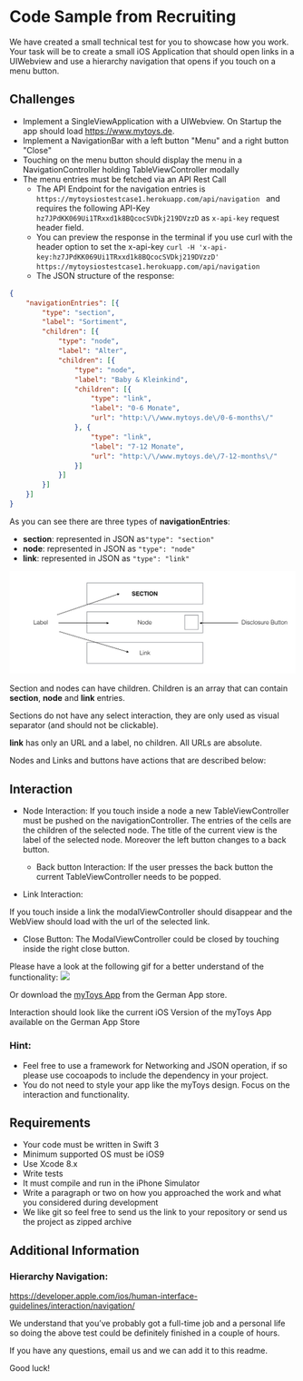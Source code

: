 # Code Sample from Recruiting

We have created a small technical test for you to showcase how you work.
Your task will be to create a small iOS Application that should open links in a UIWebview and use a hierarchy navigation that opens if you touch on a menu button.

## Challenges

- Implement a SingleViewApplication with a UIWebview. On Startup the app should load https://www.mytoys.de.
- Implement a NavigationBar with a left button "Menu" and a right button "Close"
- Touching on the menu button should display the menu in a NavigationController holding TableViewController modally
- The menu entries must be fetched via an API Rest Call
	- The API Endpoint for the navigation entries is ```https://mytoysiostestcase1.herokuapp.com/api/navigation ``` and requires the following API-Key ```hz7JPdKK069Ui1TRxxd1k8BQcocSVDkj219DVzzD``` as ```x-api-key``` request header field.
	- You can preview the response in the terminal if you use curl with the header option to set the x-api-key ``` curl -H 'x-api-key:hz7JPdKK069Ui1TRxxd1k8BQcocSVDkj219DVzzD'  https://mytoysiostestcase1.herokuapp.com/api/navigation ```
	- The JSON structure of the response:
```json
{
	"navigationEntries": [{
		"type": "section",
		"label": "Sortiment",
		"children": [{
			"type": "node",
			"label": "Alter",
			"children": [{
				"type": "node",
				"label": "Baby & Kleinkind",
				"children": [{
					"type": "link",
					"label": "0-6 Monate",
					"url": "http:\/\/www.mytoys.de\/0-6-months\/"
				}, {
					"type": "link",
					"label": "7-12 Monate",
					"url": "http:\/\/www.mytoys.de\/7-12-months\/"
				}]
			}]
		}]
	}]
}
```

As you can see there are three types of **navigationEntries**:

- **section**: represented in JSON as```"type": "section" ```
- **node**: represented in JSON as ```"type": "node" ```
- **link**: represented in JSON as ```"type": "link" ```

<img src="https://github.com/rpitting/RecruitingSampleCode/blob/master/TabelViewCells.png" width="600" />

Section and nodes can have children. Children is an array that can contain **section**, **node** and **link** entries.

Sections do not have any select interaction, they are only used as visual separator (and should not be clickable).

**link** has only an URL and a label, no children. All URLs are absolute.

Nodes and Links and buttons have actions that are described below:

## Interaction

- Node Interaction:
If you touch inside a node a new TableViewController must be pushed on the navigationController. The entries of the cells are the children of the selected node. The title of the current view is the label of the selected node. Moreover the left button changes to a back button.

	- Back button Interaction: If the user presses the back button the current TableViewController needs to be popped.

- Link Interaction:

If you touch inside a link the modalViewController should disappear and the WebView should load with the url of the selected link.

- Close Button:
	The ModalViewController could be closed by touching inside the right close button.


Please have a look at the following gif for a better understand of the functionality:
<img src="https://github.com/rpitting/RecruitingSampleCode/blob/master/myToysNavigation.gif" width="300" />

 Or download the [myToys App](https://itunes.apple.com/de/app/mytoys-kindermode-und-spielzeug/id1133168701?mt=8) from the German App store.

Interaction should look like the current iOS Version of the myToys App available on the German App Store


### Hint:
- Feel free to use a framework for Networking and JSON operation, if so please use cocoapods to include the dependency in your project.
- You do not need to style your app like the myToys design. Focus on the interaction and functionality.

## Requirements

- Your code must be written in Swift 3
- Minimum supported OS must be iOS9
- Use Xcode 8.x
- Write tests
- It must compile and run in the iPhone Simulator
- Write a paragraph or two on how you approached the work and what you considered during development
- We like git so feel free to send us the link to your repository or send us the project as zipped archive

## Additional Information

### Hierarchy Navigation:
https://developer.apple.com/ios/human-interface-guidelines/interaction/navigation/


We understand that you’ve probably got a full-time job and a personal life so doing the above test could be definitely finished in a couple of hours.

If you have any questions, email us and we can add it to this readme.

Good luck!
